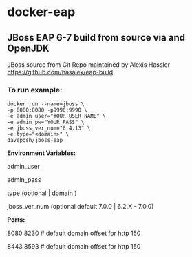 # docker-eap
## JBoss EAP 6-7 build from source via and OpenJDK
JBoss source from Git Repo maintained by Alexis Hassler
https://github.com/hasalex/eap-build

### To run example:
    docker run --name=jboss \
    -p 8080:8080 -p9990:9990 \
    -e admin_user="YOUR_USER_NAME" \ 
    -e admin_pw="YOUR_PASS" \
    -e jboss_ver_num="6.4.13" \
    -e type="<domain>" \
    daveposh/jboss-eap
  
**Environment Variables:**

   admin_user <jboss admin console user>
  
   admin_pass <jboss admin console pasword>

  type (optional | domain )
 
  jboss_ver_num  (optional default 7.0.0 | 6.2.X - 7.0.0)
  
**Ports:**

  8080 8230 # default domain offset for http 150

  8443 8593 # default domain offset for http 150
